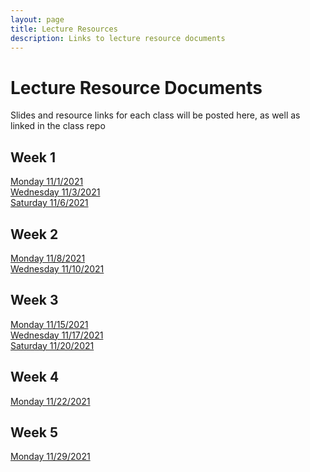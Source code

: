 ```yaml
---
layout: page
title: Lecture Resources
description: Links to lecture resource documents
---
```


# Lecture Resource Documents
Slides and resource links for each class will be posted here, as well as linked in the class repo

## Week 1
<a href="https://mastermnd.notion.site/Monday-11-1-2021-Conquering-the-CLI-1fc4e99b91884b518bc9959e4f634c3c" target="_blank">Monday 11/1/2021</a>
<br/>
<a href="https://mastermnd.notion.site/Wednesday-11-3-2021-Conquering-the-CLI-f44e936ff0b245d48f03203735bc72a5" target="_blank">Wednesday 11/3/2021</a>
<br/>
<a href="https://mastermnd.notion.site/Saturday-11-6-2021-Conquering-the-CLI-74240d691978449fa5c671da8c3d1157" target="_blank">Saturday 11/6/2021</a>
<br/>

## Week 2
<a href="https://mastermnd.notion.site/Monday-11-8-2021-CompSci-Intro-HTML-73aed81910ad460d96dfa2f0c462e1f7" target="_blank">Monday 11/8/2021</a>
<br/>
<a href="https://mastermnd.notion.site/Wednesday-11-10-2021-More-HTML-and-Intro-to-CSS-b89f6fe3d29e46c6b54f1fd040ac5374" target="_blank">Wednesday 11/10/2021</a>

## Week 3
<a href="https://mastermnd.notion.site/Monday-11-8-2021-CompSci-Intro-HTML-73aed81910ad460d96dfa2f0c462e1f7" target="_blank">Monday 11/15/2021</a>
<br>
<a href="https://mastermnd.notion.site/Wednesday-11-17-2021-Strings-Numbers-and-Decisions-cc1799e909664182a219c036a0b1bf92" target="_blank">Wednesday 11/17/2021</a>
<br>
<a href="https://docs.google.com/presentation/d/1uz5T_pcKzZl7yWmixNmS3VL_ombLOrjilRk8k3_qZhM/edit?usp=sharing" target="_blank">Saturday 11/20/2021</a>

## Week 4
<a href="https://mastermnd.notion.site/Monday-11-22-2021-Iteration-Functions-and-Scope-0a3220fe9df94f26a608f8b56639bbdf" target="_blank">Monday 11/22/2021</a>
<br/>

## Week 5
<a href="https://mastermnd.notion.site/Monday-11-29-2021-Solving-Problems-Practice-8c9368ac7bf0460e807ef3b0041eb0d1" target="_blank">Monday 11/29/2021</a>
